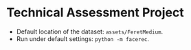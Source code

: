 # Technical Assessment Project

+ Default location of the dataset: `assets/FeretMedium`.
+ Run under default settings: `python -m facerec`.
